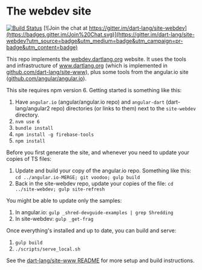 # The webdev site

[![Build Status](https://travis-ci.org/dart-lang/site-webdev.svg?branch=master)](https://travis-ci.org/dart-lang/site-webdev)
[![Join the chat at https://gitter.im/dart-lang/site-webdev](https://badges.gitter.im/Join%20Chat.svg)](https://gitter.im/dart-lang/site-webdev?utm_source=badge&utm_medium=badge&utm_campaign=pr-badge&utm_content=badge)

This repo implements the [webdev.dartlang.org](http://webdev.dartlang.org) website. It uses the tools and infrastructure of
www.dartlang.org (which is implemented in [github.com/dart-lang/site-www](https://github.com/dart-lang/site-www)), plus
some tools from the angular.io site ([github.com/angular/angular.io](https://github.com/angular/angular.io)).

This site requires npm version 6. Getting started is something like this:

1. Have `angular.io` (angular/angular.io repo) and `angular-dart` (dart-lang/angular2 repo) directories (or links to them) next to the `site-webdev` directory.
1. `nvm use 6`
1. `bundle install`
1. `npm install -g firebase-tools`
1. `npm install`

Before you first generate the site, and whenever you need to update your copies of TS files:

1. Update and build your copy of the angular.io repo. Something like this:
   `cd ../angular.io-MERGE; git voodoo; gulp build`
1. Back in the site-webdev repo, update your copies of the file:
   `cd ../site-webdev; gulp site-refresh`
   
You might be able to update only the samples:

1. In angular.io: `gulp _shred-devguide-examples | grep Shredding`
1. In site-webdev: `gulp _get-frag`

Once everything's installed and up to date, you can build and serve:

1. `gulp build`
1. `./scripts/serve_local.sh`

See the [dart-lang/site-www README](https://github.com/dart-lang/site-www/blob/master/README.md) for more setup and build instructions.
